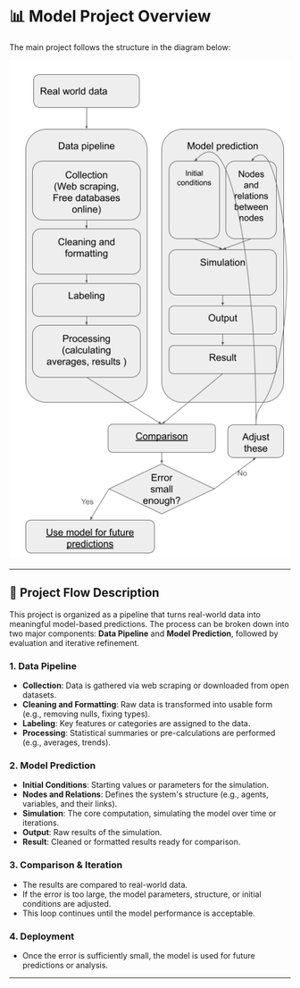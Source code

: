 # 📊 Model Project Overview

The main project follows the structure in the diagram below:

![Project Flowchart](predictionPipelineV2.png) <!-- Replace with actual image path or markdown image syntax -->

---

## 🔄 Project Flow Description

This project is organized as a pipeline that turns real-world data into meaningful model-based predictions. The process can be broken down into two major components: **Data Pipeline** and **Model Prediction**, followed by evaluation and iterative refinement.

### 1. **Data Pipeline**

- **Collection**: Data is gathered via web scraping or downloaded from open datasets.
- **Cleaning and Formatting**: Raw data is transformed into usable form (e.g., removing nulls, fixing types).
- **Labeling**: Key features or categories are assigned to the data.
- **Processing**: Statistical summaries or pre-calculations are performed (e.g., averages, trends).

### 2. **Model Prediction**

- **Initial Conditions**: Starting values or parameters for the simulation.
- **Nodes and Relations**: Defines the system's structure (e.g., agents, variables, and their links).
- **Simulation**: The core computation, simulating the model over time or iterations.
- **Output**: Raw results of the simulation.
- **Result**: Cleaned or formatted results ready for comparison.

### 3. **Comparison & Iteration**

- The results are compared to real-world data.
- If the error is too large, the model parameters, structure, or initial conditions are adjusted.
- This loop continues until the model performance is acceptable.

### 4. **Deployment**

- Once the error is sufficiently small, the model is used for future predictions or analysis.

---
